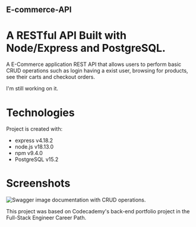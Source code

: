 ## E-commerce-API

# A RESTful API Built with Node/Express and PostgreSQL.

A E-Commerce application REST API that allows users to perform basic CRUD operations such as login having a exist user, browsing for products, see their carts and checkout orders.

I'm still working on it.

# Technologies
Project is created with:

- express v4.18.2
- node.js v18.13.0
- npm v9.4.0
- PostgreSQL v15.2

# Screenshots

![Swagger image documentation with CRUD operations.](https://github.com/Guhenriques/e-commerce-API/assets/23385710/0c183b16-af12-48da-857b-1c54c60b6f14)


This project was based on Codecademy's back-end portfolio project in the Full-Stack Engineer Career Path.
